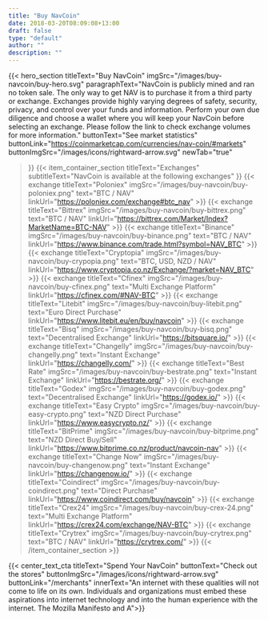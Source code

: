 ```yaml
---
title: "Buy NavCoin"
date: 2018-03-20T08:09:08+13:00
draft: false
type: "default"
author: ""
description: ""
---
```

{{< hero_section
titleText="Buy NavCoin"
imgSrc="/images/buy-navcoin/buy-hero.svg"
paragraphText="NavCoin is publicly mined and ran no token sale. The only way to get NAV is to purchase it from a third party or exchange. Exchanges provide highly varying degrees of safety, security, privacy, and control over your funds and information. Perform your own due diligence and choose a wallet where you will keep your NavCoin before selecting an exchange. Please follow the link to check exchange volumes for more information."
buttonText="See market statistics"
buttonLink="https://coinmarketcap.com/currencies/nav-coin/#markets"
buttonImgSrc="/images/icons/rightward-arrow.svg"
newTab="true"
>}}
{{< item_container_section 
    titleText="Exchanges"
    subtitleText="NavCoin is available at the following exchanges"
>}}
    {{< exchange 
        titleText="Poloniex"
        imgSrc="/images/buy-navcoin/buy-poloniex.png"
        text="BTC / NAV"
        linkUrl="https://poloniex.com/exchange#btc_nav"
    >}}
    {{< exchange 
        titleText="Bittrex"
        imgSrc="/images/buy-navcoin/buy-bittrex.png"
        text="BTC / NAV"
        linkUrl="https://bittrex.com/Market/Index?MarketName=BTC-NAV"
    >}}
    {{< exchange 
        titleText="Binance"
        imgSrc="/images/buy-navcoin/buy-binance.png"
        text="BTC / NAV"
        linkUrl="https://www.binance.com/trade.html?symbol=NAV_BTC"
    >}}
    {{< exchange 
        titleText="Cryptopia"
        imgSrc="/images/buy-navcoin/buy-crypopia.png"
        text="BTC, USD, NZD / NAV"
        linkUrl="https://www.cryptopia.co.nz/Exchange/?market=NAV_BTC"
    >}}
    {{< exchange 
        titleText="Cfinex"
        imgSrc="/images/buy-navcoin/buy-cfinex.png"
        text="Multi Exchange Platform"
        linkUrl="https://cfinex.com/#NAV-BTC"
    >}}
   {{< exchange 
        titleText="Litebit"
        imgSrc="/images/buy-navcoin/buy-litebit.png"
        text="Euro Direct Purchase"
        linkUrl="https://www.litebit.eu/en/buy/navcoin"
    >}}
   {{< exchange 
        titleText="Bisq"
        imgSrc="/images/buy-navcoin/buy-bisq.png"
        text="Decentralised Exchange"
        linkUrl="https://bitsquare.io/"
    >}}
   {{< exchange 
        titleText="Changelly"
        imgSrc="/images/buy-navcoin/buy-changelly.png"
        text="Instant Exchange"
        linkUrl="https://changelly.com/"
    >}}
   {{< exchange 
        titleText="Best Rate"
        imgSrc="/images/buy-navcoin/buy-bestrate.png"
        text="Instant Exchange"
        linkUrl="https://bestrate.org/"
    >}}
   {{< exchange 
        titleText="Godex"
        imgSrc="/images/buy-navcoin/buy-godex.png"
        text="Decentralised Exchange"
        linkUrl="https://godex.io/"
    >}}
   {{< exchange 
        titleText="Easy Crypto"
        imgSrc="/images/buy-navcoin/buy-easy-crypto.png"
        text="NZD Direct Purchase"
        linkUrl="https://www.easycrypto.nz/"
    >}}
   {{< exchange 
        titleText="BitPrime"
        imgSrc="/images/buy-navcoin/buy-bitprime.png"
        text="NZD Direct Buy/Sell"
        linkUrl="https://www.bitprime.co.nz/product/navcoin-nav"
    >}}
   {{< exchange 
        titleText="Change Now"
        imgSrc="/images/buy-navcoin/buy-changenow.png"
        text="Instant Exchange"
        linkUrl="https://changenow.io/"
    >}}
   {{< exchange 
        titleText="Coindirect"
        imgSrc="/images/buy-navcoin/buy-coindirect.png"
        text="Direct Purchase"
        linkUrl="https://www.coindirect.com/buy/navcoin"
    >}}
   {{< exchange 
        titleText="Crex24"
        imgSrc="/images/buy-navcoin/buy-crex-24.png"
        text="Multi Exchange Platform"
        linkUrl="https://crex24.com/exchange/NAV-BTC"
    >}}
   {{< exchange 
        titleText="Crytrex"
        imgSrc="/images/buy-navcoin/buy-crytrex.png"
        text="BTC / NAV"
        linkUrl="https://crytrex.com/"
    >}}
{{< /item_container_section >}}

{{< center_text_cta
    titleText="Spend Your NavCoin"
    buttonText="Check out the stores"
    buttonImgSrc="/images/icons/rightward-arrow.svg"
    buttonLink="/merchants"
    innerText="An internet with these qualities will not come to life on its own. Individuals and organizations must embed these aspirations into internet technology and into the human experience with the internet. The Mozilla Manifesto and A">}}